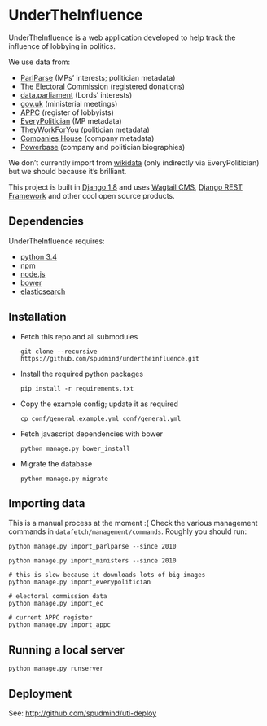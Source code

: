 # UnderTheInfluence

UnderTheInfluence is a web application developed to help track the influence of lobbying in politics.

We use data from:

 * [ParlParse](parser.theyworkforyou.com) (MPs’ interests; politician metadata)
 * [The Electoral Commission](http://search.electoralcommission.org.uk) (registered donations)
 * [data.parliament](http://www.data.parliament.uk) (Lords’ interests)
 * [gov.uk](https://www.gov.uk) (ministerial meetings)
 * [APPC](http://www.appc.org.uk/members/register/) (register of lobbyists)
 * [EveryPolitician](http://everypolitician.org) (MP metadata)
 * [TheyWorkForYou](http://www.theyworkforyou.com) (politician metadata)
 * [Companies House](http://www.companieshouse.gov.uk) (company metadata)
 * [Powerbase](http://powerbase.info) (company and politician biographies)

We don’t currently import from [wikidata](https://www.wikidata.org) (only indirectly via EveryPolitician) but we should because it’s brilliant.

This project is built in [Django 1.8](https://www.djangoproject.com) and uses [Wagtail CMS](https://wagtail.io), [Django REST Framework](http://www.django-rest-framework.org) and other cool open source products.

## Dependencies

UnderTheInfluence requires:

 * [python 3.4](https://www.python.org)
 * [npm](https://www.npmjs.com)
 * [node.js](https://nodejs.org)
 * [bower](http://bower.io)
 * [elasticsearch](https://www.elastic.co/products/elasticsearch)

## Installation

 * Fetch this repo and all submodules

   ```
   git clone --recursive https://github.com/spudmind/undertheinfluence.git
   ```

 * Install the required python packages

   ```
   pip install -r requirements.txt
   ```

 * Copy the example config; update it as required

   ```
   cp conf/general.example.yml conf/general.yml
   ```

 * Fetch javascript dependencies with bower

   ```
   python manage.py bower_install
   ```

 * Migrate the database

   ```
   python manage.py migrate
   ```

## Importing data

This is a manual process at the moment :( Check the various management commands in `datafetch/management/commands`. Roughly you should run:

```
python manage.py import_parlparse --since 2010

python manage.py import_ministers --since 2010

# this is slow because it downloads lots of big images
python manage.py import_everypolitician

# electoral commission data
python manage.py import_ec

# current APPC register
python manage.py import_appc
```

## Running a local server

```
python manage.py runserver
```

## Deployment

See: http://github.com/spudmind/uti-deploy
